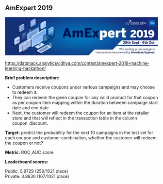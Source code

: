 ## AmExpert 2019
![img](https://github.com/vchulski/AmExpert_2019/blob/master/img/banner.jpg)

https://datahack.analyticsvidhya.com/contest/amexpert-2019-machine-learning-hackathon/

**Brief problem description:** 

 - Customers receive coupons under various campaigns and may choose to redeem it.
 - They can redeem the given coupon for any valid product for that coupon as per coupon item mapping within the duration between campaign start date and end date
 - Next, the customer will redeem the coupon for an item at the retailer store and that will reflect in the transaction table in the column coupon_discount.

**Target:** predict the probability for the next 10 campaigns in the test set for each coupon and customer combination, whether the customer will redeem the coupon or not?

**Metric:** ROC_AUC score

**Leaderboard scores:**

Public: 0.8729 (259/1021 place) <br>
Private: 0.8830 (167/1021 place) <br>




